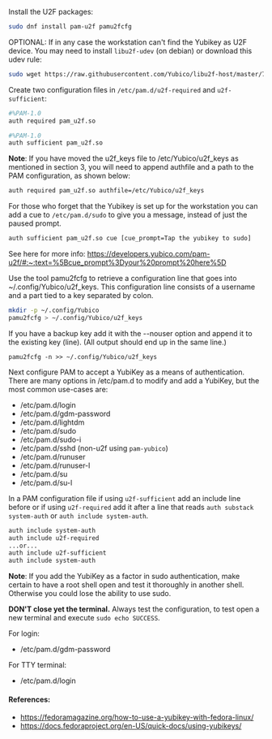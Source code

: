 Install the U2F packages:

```bash
sudo dnf install pam-u2f pamu2fcfg
```

OPTIONAL: If in any case the workstation can't find the Yubikey as U2F device. You may need to install `libu2f-udev` (on debian) or download this udev rule:

```bash
sudo wget https://raw.githubusercontent.com/Yubico/libu2f-host/master/70-u2f.rules -O /etc/udev/rules.d/70-u2f.rules
```

Create two configuration files in `/etc/pam.d/u2f-required` and `u2f-sufficient`:

```bash
#%PAM-1.0
auth required pam_u2f.so
```

```bash
#%PAM-1.0
auth sufficient pam_u2f.so
```

**Note**: If you have moved the u2f_keys file to /etc/Yubico/u2f_keys as mentioned in section 3, you will need to append authfile and a path to the PAM configuration, as shown below:

```bash
auth required pam_u2f.so authfile=/etc/Yubico/u2f_keys
```

For those who forget that the Yubikey is set up for the workstation you can add a cue to `/etc/pam.d/sudo` to give you a message, instead of just the paused prompt.

```bash
auth sufficient pam_u2f.so cue [cue_prompt=Tap the yubikey to sudo]
```

See here for more info: https://developers.yubico.com/pam-u2f/#:~:text=%5Bcue_prompt%3Dyour%20prompt%20here%5D

Use the tool pamu2fcfg to retrieve a configuration line that goes into ~/.config/Yubico/u2f_keys. This configuration line consists of a username and a part tied to a key separated by colon.

```bash
mkdir -p ~/.config/Yubico
pamu2fcfg > ~/.config/Yubico/u2f_keys
```

If you have a backup key add it with the --nouser option and append it to the existing key (line). (All output should end up in the same line.)

```
pamu2fcfg -n >> ~/.config/Yubico/u2f_keys
```

Next configure PAM to accept a YubiKey as a means of authentication. There are many options in /etc/pam.d to modify and add a YubiKey, but the most common use-cases are:

- /etc/pam.d/login
- /etc/pam.d/gdm-password
- /etc/pam.d/lightdm
- /etc/pam.d/sudo
- /etc/pam.d/sudo-i
- /etc/pam.d/sshd (non-u2f using `pam-yubico`)
- /etc/pam.d/runuser
- /etc/pam.d/runuser-l
- /etc/pam.d/su
- /etc/pam.d/su-l

In a PAM configuration file if using `u2f-sufficient` add an include line before or if using `u2f-required` add it after a line that reads `auth substack system-auth` or `auth include system-auth`.

```bash
auth include system-auth
auth include u2f-required
...or...
auth include u2f-sufficient
auth include system-auth
```

**Note**: If you add the YubiKey as a factor in sudo authentication, make certain to have a root shell open and test it thoroughly in another shell. Otherwise you could lose the ability to use sudo.

**DON'T close yet the terminal.** Always test the configuration, to test open a new terminal and execute `sudo echo SUCCESS`.

For login:
- /etc/pam.d/gdm-password

For TTY terminal:
- /etc/pam.d/login

#### References:
- https://fedoramagazine.org/how-to-use-a-yubikey-with-fedora-linux/
- https://docs.fedoraproject.org/en-US/quick-docs/using-yubikeys/